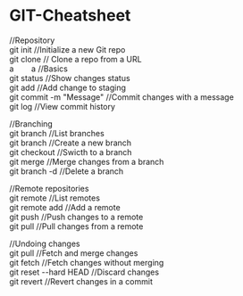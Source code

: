 # GIT-Cheatsheet
  
//Repository  
git init                             //Initialize a new Git repo  
git clone <repo-url>                 // Clone a repo from a URL   
a &nbsp;&nbsp;&nbsp;&nbsp;&nbsp;&nbsp; a
//Basics  
git status                          //Show changes status   
git add <file>                      //Add change to staging   
git commit -m "Message"             //Commit changes with a message  
git log                             //View commit history  

//Branching  
git branch                          //List branches  
git branch <branch-name>            //Create a new branch  
git checkout <branch-name>          //Swicth to a branch  
git merge <branch-name>             //Merge changes from a branch  
git branch -d <branch-name>         //Delete a branch  

//Remote repositories  
git remote                          //List remotes  
git remote add <name> <url>         //Add a remote   
git push <remote> <branch>          //Push changes to a remote  
git pull <remote> <branch>          //Pull changes from a remote  

//Undoing changes  
git pull                            //Fetch and merge changes  
git fetch                           //Fetch changes without merging  
git reset --hard HEAD               //Discard changes  
git revert <commit-hash>            //Revert changes in a commit  
